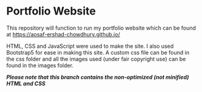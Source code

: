 <h1>Portfolio Website</h1>

This repository will function to run my portfolio website which can be found at https://aosaf-ershad-chowdhury.github.io/

HTML, CSS and JavaScript were used to make the site. I also used Bootstrap5 for ease in making this site. A custom css file can be found in the css folder and all the images used (under fair copyright use) can be found in the images folder.

***Please note that this branch contains the non-optimized (not minified) HTML and CSS***

